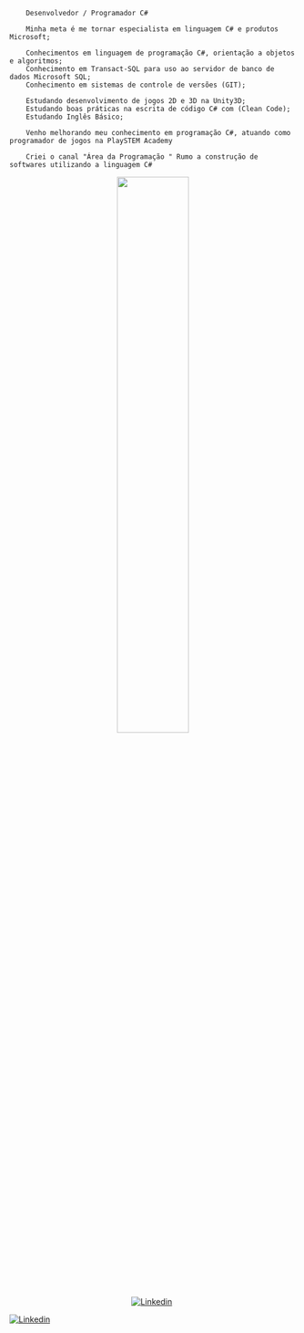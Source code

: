         Desenvolvedor / Programador C#
                
        Minha meta é me tornar especialista em linguagem C# e produtos Microsoft;
        
        Conhecimentos em linguagem de programação C#, orientação a objetos e algoritmos; 
        Conhecimento em Transact-SQL para uso ao servidor de banco de dados Microsoft SQL;
        Conhecimento em sistemas de controle de versões (GIT);

        Estudando desenvolvimento de jogos 2D e 3D na Unity3D;
        Estudando boas práticas na escrita de código C# com (Clean Code);
        Estudando Inglês Básico;           
        
        Venho melhorando meu conhecimento em programação C#, atuando como programador de jogos na PlaySTEM Academy
        
        Criei o canal "Área da Programação " Rumo a construção de softwares utilizando a linguagem C#

        

<p align="center"><img width=50% src="https://media.giphy.com/media/IThjAlJnD9WNO/giphy.gif"></p>

<p align="center">
    <a href="https://www.youtube.com/c/ÁreadaProgramação"><img alt="Linkedin" src="[https://img.shields.io/youtube/channel/subscribers/UCXKSo8RSfVmrawXleZ-_arg?style=social](https://cdn-icons-png.flaticon.com/512/3488/3488326.png)"></a><a href="https://www.linkedin.com/in/alfredo1995/" target="_blank"></a>&nbsp;
  </p>
</div>

<a href="https://www.linkedin.com/in/alfredo-gomes-pereira-1ba665239"><img alt="Linkedin" src="https://img.shields.io/youtube/channel/subscribers/UCXKSo8RSfVmrawXleZ-_arg?style=social"></a><a href="https://www.linkedin.com/in/alfredo1995/" target="_blank"></a>&nbsp;&nbsp;&nbsp;  
